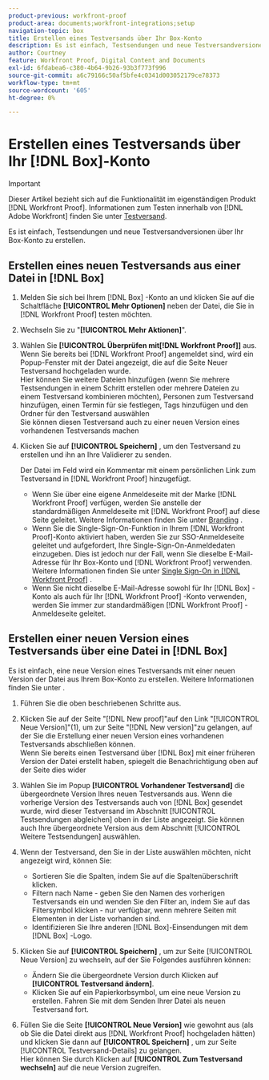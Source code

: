 ```yaml
---
product-previous: workfront-proof
product-area: documents;workfront-integrations;setup
navigation-topic: box
title: Erstellen eines Testversands über Ihr Box-Konto
description: Es ist einfach, Testsendungen und neue Testversandversionen über Ihr Box-Konto zu erstellen.
author: Courtney
feature: Workfront Proof, Digital Content and Documents
exl-id: 6fdabea6-c380-4b64-9b26-93b3f773f996
source-git-commit: a6c79166c50af5bfe4c0341d003052179ce78373
workflow-type: tm+mt
source-wordcount: '605'
ht-degree: 0%

---
```


# Erstellen eines Testversands über Ihr [!DNL Box]-Konto

>[!IMPORTANT]
>
>Dieser Artikel bezieht sich auf die Funktionalität im eigenständigen Produkt [!DNL Workfront Proof]. Informationen zum Testen innerhalb von [!DNL Adobe Workfront] finden Sie unter [Testversand](../../../review-and-approve-work/proofing/proofing.md).

Es ist einfach, Testsendungen und neue Testversandversionen über Ihr Box-Konto zu erstellen.

## Erstellen eines neuen Testversands aus einer Datei in [!DNL Box]

1. Melden Sie sich bei Ihrem [!DNL Box] -Konto an und klicken Sie auf die Schaltfläche **[!UICONTROL Mehr Optionen]** neben der Datei, die Sie in [!DNL Workfront Proof] testen möchten.
1. Wechseln Sie zu &quot;**[!UICONTROL Mehr Aktionen]**&quot;.
1. Wählen Sie **[!UICONTROL Überprüfen mit[!DNL Workfront Proof]]** aus.\
   Wenn Sie bereits bei [!DNL Workfront Proof] angemeldet sind, wird ein Popup-Fenster mit der Datei angezeigt, die auf die Seite Neuer Testversand hochgeladen wurde.\
   Hier können Sie weitere Dateien hinzufügen (wenn Sie mehrere Testsendungen in einem Schritt erstellen oder mehrere Dateien zu einem Testversand kombinieren möchten), Personen zum Testversand hinzufügen, einen Termin für sie festlegen, Tags hinzufügen und den Ordner für den Testversand auswählen\
   Sie können diesen Testversand auch zu einer neuen Version eines vorhandenen Testversands machen

1. Klicken Sie auf **[!UICONTROL Speichern]** , um den Testversand zu erstellen und ihn an Ihre Validierer zu senden.

   Der Datei im Feld wird ein Kommentar mit einem persönlichen Link zum Testversand in [!DNL Workfront Proof] hinzugefügt.

   * Wenn Sie über eine eigene Anmeldeseite mit der Marke [!DNL Workfront Proof] verfügen, werden Sie anstelle der standardmäßigen Anmeldeseite mit [!DNL Workfront Proof] auf diese Seite geleitet. Weitere Informationen finden Sie unter [Branding](https://support.workfront.com/hc/en-us/sections/115000921208-Branding) .
   * Wenn Sie die Single-Sign-On-Funktion in Ihrem [!DNL Workfront Proof]-Konto aktiviert haben, werden Sie zur SSO-Anmeldeseite geleitet und aufgefordert, Ihre Single-Sign-On-Anmeldedaten einzugeben. Dies ist jedoch nur der Fall, wenn Sie dieselbe E-Mail-Adresse für Ihr Box-Konto und [!DNL Workfront Proof] verwenden. Weitere Informationen finden Sie unter [Single Sign-On in [!DNL Workfront Proof]](../../../workfront-proof/wp-acct-admin/managing-security/single-sign-on-overview.md) .
   * Wenn Sie nicht dieselbe E-Mail-Adresse sowohl für Ihr [!DNL Box] -Konto als auch für Ihr [!DNL Workfront Proof] -Konto verwenden, werden Sie immer zur standardmäßigen [!DNL Workfront Proof] -Anmeldeseite geleitet.

## Erstellen einer neuen Version eines Testversands über eine Datei in [!DNL Box]

Es ist einfach, eine neue Version eines Testversands mit einer neuen Version der Datei aus Ihrem Box-Konto zu erstellen. Weitere Informationen finden Sie unter .

1. Führen Sie die oben beschriebenen Schritte aus.
1. Klicken Sie auf der Seite &quot;[!DNL New proof]&quot;auf den Link &quot;[!UICONTROL Neue Version]&quot;(1), um zur Seite &quot;[!DNL New version]&quot;zu gelangen, auf der Sie die Erstellung einer neuen Version eines vorhandenen Testversands abschließen können.\
   Wenn Sie bereits einen Testversand über [!DNL Box] mit einer früheren Version der Datei erstellt haben, spiegelt die Benachrichtigung oben auf der Seite dies wider
1. Wählen Sie im Popup **[!UICONTROL Vorhandener Testversand]** die übergeordnete Version Ihres neuen Testversands aus. Wenn die vorherige Version des Testversands auch von [!DNL Box] gesendet wurde, wird dieser Testversand im Abschnitt [!UICONTROL Testsendungen abgleichen] oben in der Liste angezeigt. Sie können auch Ihre übergeordnete Version aus dem Abschnitt [!UICONTROL Weitere Testsendungen] auswählen.
1. Wenn der Testversand, den Sie in der Liste auswählen möchten, nicht angezeigt wird, können Sie:

   * Sortieren Sie die Spalten, indem Sie auf die Spaltenüberschrift klicken.
   * Filtern nach Name - geben Sie den Namen des vorherigen Testversands ein und wenden Sie den Filter an, indem Sie auf das Filtersymbol klicken - nur verfügbar, wenn mehrere Seiten mit Elementen in der Liste vorhanden sind.
   * Identifizieren Sie Ihre anderen [!DNL Box]-Einsendungen mit dem [!DNL Box] -Logo.

1. Klicken Sie auf **[!UICONTROL Speichern]** , um zur Seite [!UICONTROL Neue Version] zu wechseln, auf der Sie Folgendes ausführen können:

   * Ändern Sie die übergeordnete Version durch Klicken auf **[!UICONTROL Testversand ändern]**.
   * Klicken Sie auf ein Papierkorbsymbol, um eine neue Version zu erstellen. Fahren Sie mit dem Senden Ihrer Datei als neuen Testversand fort.

1. Füllen Sie die Seite **[!UICONTROL Neue Version]** wie gewohnt aus (als ob Sie die Datei direkt aus [!DNL Workfront Proof] hochgeladen hätten) und klicken Sie dann auf **[!UICONTROL Speichern]** , um zur Seite [!UICONTROL Testversand-Details] zu gelangen.\
   Hier können Sie durch Klicken auf **[!UICONTROL Zum Testversand wechseln]** auf die neue Version zugreifen.
